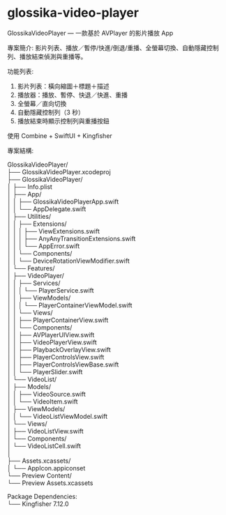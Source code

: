 # glossika-video-player

GlossikaVideoPlayer — 一款基於 AVPlayer 的影片播放 App

專案簡介:
影片列表、播放／暫停/快進/倒退/重播、全螢幕切換、自動隱藏控制列、播放結束偵測與重播等。

功能列表:
1. 影片列表：橫向縮圖＋標題＋描述
2. 播放器：播放、暫停、快退／快進、重播
3. 全螢幕／直向切換
4. 自動隱藏控制列（3 秒）
5. 播放結束時顯示控制列與重播按鈕

使用 Combine + SwiftUI + Kingfisher

專案結構:

GlossikaVideoPlayer/  
├── GlossikaVideoPlayer.xcodeproj  
├── GlossikaVideoPlayer/  
│   ├── Info.plist  
│   ├── App/  
│   │   ├── GlossikaVideoPlayerApp.swift  
│   │   └── AppDelegate.swift  
│   ├── Utilities/  
│   │   ├── Extensions/  
│   │   │   ├── ViewExtensions.swift  
│   │   │   ├── AnyAnyTransitionExtensions.swift  
│   │   │   └── AppError.swift  
│   │   └── Components/  
│   │       └── DeviceRotationViewModifier.swift  
│   └── Features/  
│       ├── VideoPlayer/  
│       │   ├── Services/  
│       │   │   └── PlayerService.swift  
│       │   ├── ViewModels/  
│       │   │   └── PlayerContainerViewModel.swift  
│       │   └── Views/  
│       │       ├── PlayerContainerView.swift  
│       │       └── Components/  
│       │           ├── AVPlayerUIView.swift  
│       │           ├── VideoPlayerView.swift  
│       │           ├── PlaybackOverlayView.swift  
│       │           ├── PlayerControlsView.swift  
│       │           ├── PlayerControlsViewBase.swift  
│       │           └── PlayerSlider.swift  
│       └── VideoList/  
│           ├── Models/  
│           │   ├── VideoSource.swift  
│           │   └── VideoItem.swift  
│           ├── ViewModels/  
│           │   └── VideoListViewModel.swift  
│           └── Views/  
│               ├── VideoListView.swift  
│               └── Components/  
│                   └── VideoListCell.swift  
│  
├── Assets.xcassets/  
│   └── AppIcon.appiconset  
└── Preview Content/  
    └── Preview Assets.xcassets  

Package Dependencies:  
└── Kingfisher 7.12.0  

